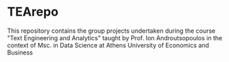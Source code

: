 # TEArepo
This repository contains the group projects undertaken during the course "Text Engineering and Analytics" taught by Prof. Ion Androutsopoulos in the context of Msc. in Data Science at Athens University of Economics and Business
